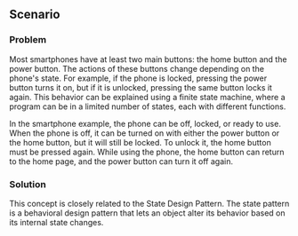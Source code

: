 ## Scenario

### Problem

Most smartphones have at least two main buttons: the home button and the power button. The actions of these buttons change depending on the phone's state. For example, if the phone is locked, pressing the power button turns it on, but if it is unlocked, pressing the same button locks it again. This behavior can be explained using a finite state machine, where a program can be in a limited number of states, each with different functions.

In the smartphone example, the phone can be off, locked, or ready to use. When the phone is off, it can be turned on with either the power button or the home button, but it will still be locked. To unlock it, the home button must be pressed again. While using the phone, the home button can return to the home page, and the power button can turn it off again.

### Solution

This concept is closely related to the State Design Pattern. The state pattern is a behavioral design pattern that lets an object alter its behavior based on its internal state changes.